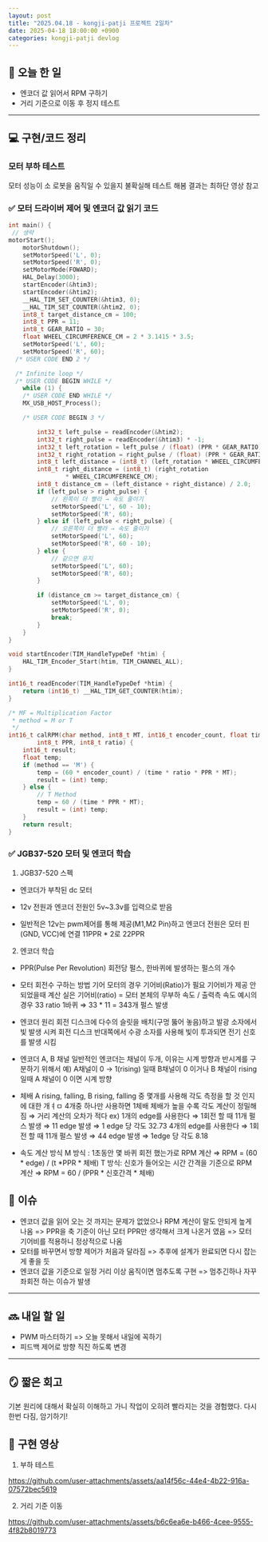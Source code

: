 ```yaml
---
layout: post
title: "2025.04.18 - kongji-patji 프로젝트 2일차"
date: 2025-04-18 18:00:00 +0900
categories: kongji-patji devlog
---
```


## 📌 오늘 한 일
- 엔코더 값 읽어서 RPM 구하기
- 거리 기준으로 이동 후 정지 테스트

---

## 💻 구현/코드 정리
### 모터 부하 테스트
모터 성능이 소 로봇을 움직일 수 있을지 불확실해 테스트 해봄
결과는 최하단 영상 참고

### ✅ 모터 드라이버 제어 및 엔코더 값 읽기 코드
```c
int main() {
 // 생략
motorStart();
	motorShutdown();
	setMotorSpeed('L', 0);
	setMotorSpeed('R', 0);
	setMotorMode(FOWARD);
	HAL_Delay(3000);
	startEncoder(&htim3);
	startEncoder(&htim2);
	__HAL_TIM_SET_COUNTER(&htim3, 0);
	__HAL_TIM_SET_COUNTER(&htim2, 0);
	int8_t target_distance_cm = 100;
	int8_t PPR = 11;
	int8_t GEAR_RATIO = 30;
	float WHEEL_CIRCUMFERENCE_CM = 2 * 3.1415 * 3.5;
	setMotorSpeed('L', 60);
	setMotorSpeed('R', 60);
  /* USER CODE END 2 */

  /* Infinite loop */
  /* USER CODE BEGIN WHILE */
	while (1) {
    /* USER CODE END WHILE */
    MX_USB_HOST_Process();

    /* USER CODE BEGIN 3 */

		int32_t left_pulse = readEncoder(&htim2);
		int32_t right_pulse = readEncoder(&htim3) * -1;
		int32_t left_rotation = left_pulse / (float) (PPR * GEAR_RATIO);
		int32_t right_rotation = right_pulse / (float) (PPR * GEAR_RATIO);
		int8_t left_distance = (int8_t) (left_rotation * WHEEL_CIRCUMFERENCE_CM);
		int8_t right_distance = (int8_t) (right_rotation
				* WHEEL_CIRCUMFERENCE_CM);
		int8_t distance_cm = (left_distance + right_distance) / 2.0;
		if (left_pulse > right_pulse) {
			// 왼쪽이 더 빨라 → 속도 줄이기
			setMotorSpeed('L', 60 - 10);
			setMotorSpeed('R', 60);
		} else if (left_pulse < right_pulse) {
			// 오른쪽이 더 빨라 → 속도 줄이기
			setMotorSpeed('L', 60);
			setMotorSpeed('R', 60 - 10);
		} else {
			// 같으면 유지
			setMotorSpeed('L', 60);
			setMotorSpeed('R', 60);
		}

		if (distance_cm >= target_distance_cm) {
			setMotorSpeed('L', 0);
			setMotorSpeed('R', 0);
			break;
		}
	}
}

void startEncoder(TIM_HandleTypeDef *htim) {
	HAL_TIM_Encoder_Start(htim, TIM_CHANNEL_ALL);
}

int16_t readEncoder(TIM_HandleTypeDef *htim) {
	return (int16_t) __HAL_TIM_GET_COUNTER(htim);
}

/* MF = Multiplication Factor
 * method = M or T
 */
int16_t calRPM(char method, int8_t MT, int16_t encoder_count, float time,
		int8_t PPR, int8_t ratio) {
	int16_t result;
	float temp;
	if (method == 'M') {
		temp = (60 * encoder_count) / (time * ratio * PPR * MT);
		result = (int) temp;
	} else {
		// T Method
		temp = 60 / (time * PPR * MT);
		result = (int) temp;
	}
	return result;
}
```

### ✅ JGB37-520 모터 및 엔코더 학습
1. JGB37-520 스펙
- 엔코더가 부착된 dc 모터

- 12v 전원과 엔코더 전원인 5v~3.3v를 입력으로 받음

- 일반적은 12v는 pwm제어를 통해 제공(M1,M2 Pin)하고 엔코더 전원은 모터 핀(GND, VCC)에 연결
11PPR * 2로 22PPR

2. 엔코더 학습
- PPR(Pulse Per Revolution)
회전당 펄스, 한바퀴에 발생하는 펄스의 개수

- 모터 회전수 구하는 방법
기어 모터의 경우 기어비(Ratio)가 필요
기어비가 제공 안되었을때 계산 실은 기어비(ratio) = 모터 본체의 무부하 속도 / 출력측 속도
예시의 경우 33 ratio 
1바퀴 ⇒ 33 * 11 = 343개 펄스 발생

- 엔코더 원리
회전 디스크에 다수의 슬릿을 배치(구멍 뚫어 놓음)하고 발광 소자에서 빛 발생 시켜 회전 디스크 반대쪽에서 수광 소자를 사용해 빛이 투과되면 전기 신호를 발생 시킴

- 엔코더 A, B 채널
일반적인 엔코더는 채널이 두개, 이유는 시계 방향과 반시계를 구분하기 위해서
예) A채널이 0 → 1(rising) 일때 B채널이 0 이거나 B 채널이 rising 일때 A 채널이 0 이면 시계 방향

- 체배
A rising, falling, B rising, falling 중 몇개를 사용해 각도 측정을 할 것 인지에 대한 개ㅕㅁ
4개중 하나만 사용하면 1체배
체배가 높을 수록 각도 계산이 정밀해 짐 ⇒ 거리 계산의 오차가 적다
ex)
1개의 edge를 사용한다 ⇒ 1회전 할 때 11개 펄스 발생 ⇒ 11 edge 발생 ⇒ 1 edge 당 각도 32.73
4개의 edge를 사용한다 ⇒ 1회전 할 때 11개 펄스 발생 ⇒ 44 edge 발생 ⇒ 1edge 당 각도 8.18

- 속도 계산 방식
M 방식 : 1초동안 몇 바퀴 회전 했는가로 RPM 계산 ⇒ RPM = (60 * edge) / (t *PPR * 체배)
T 방식: 신호가 들어오는 시간 간격을 기준으로 RPM 계산 ⇒ RPM = 60 / (PPR * 신호간격 * 체배)


## 🧩 이슈
- 엔코더 값을 읽어 오는 것 까지는 문제가 없었으나 RPM 계산이 말도 안되게 높게 나옴 => 
PPR을 축 기준이 아닌 모터 PPR만 생각해서 크게 나온거 였음 => 모터 기어비를 적용하니 정상적으로 나옴
- 모터를 바꾸면서 방향 제어가 처음과 달라짐 => 추후에 설계가 완료되면 다시 잡는게 좋을 듯
- 엔코더 값을 기준으로 일정 거리 이상 움직이면 멈추도록 구현 => 멈추긴하나 자꾸 좌회전 하는 이슈가 발생
---

## 🔜 내일 할 일
- PWM 마스터하기 => 오늘 못해서 내일에 꼭하기
- 피드백 제어로 방향 직진 하도록 변경

---

## 🪞 짧은 회고
기본 원리에 대해서 확실히 이해하고 가니 작업이 오히려 빨라지는 것을 경험했다. 다시 한번 다짐, 암기하기!

## 📼 구현 영상
1. 부하 테스트

https://github.com/user-attachments/assets/aa14f56c-44e4-4b22-916a-07572bec5619

2. 거리 기준 이동


https://github.com/user-attachments/assets/b6c6ea6e-b466-4cee-9555-4f82b8019773





